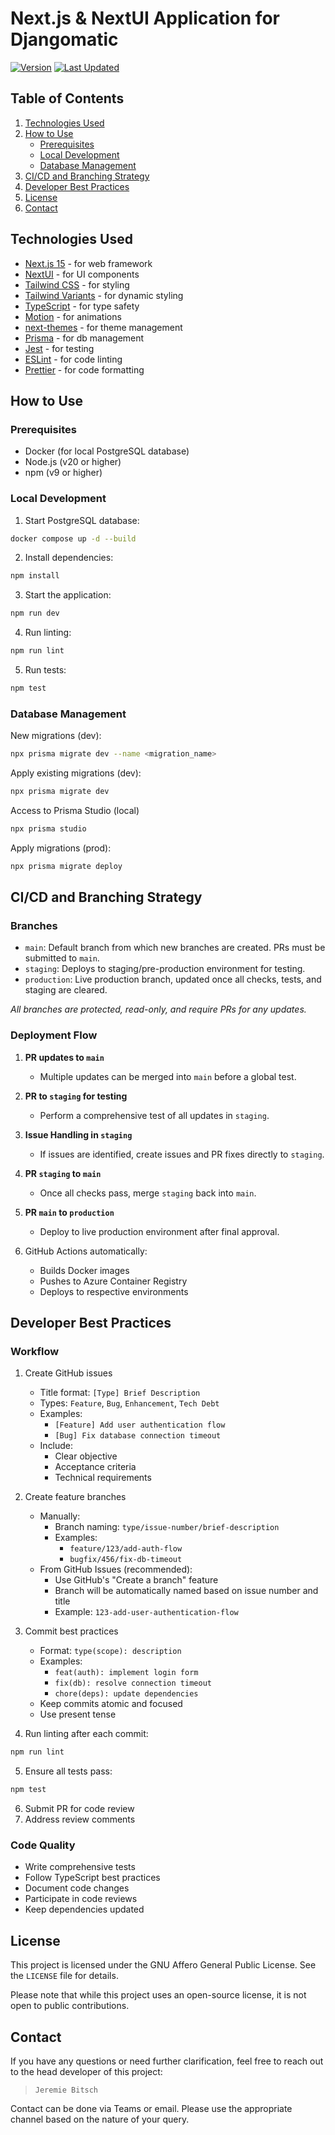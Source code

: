 # Next.js & NextUI Application for Djangomatic

[![Version](https://img.shields.io/badge/version-2.2.29-blue)](https://github.com/teleconapplications/djangomatic_prototype)
[![Last Updated](https://img.shields.io/badge/last%20updated-2025.03.27-brightgreen)](https://github.com/teleconapplications/djangomatic_prototype)

## Table of Contents

1. [Technologies Used](#technologies-used)
2. [How to Use](#how-to-use)
    - [Prerequisites](#prerequisites)
    - [Local Development](#local-development)
    - [Database Management](#database-management)
3. [CI/CD and Branching Strategy](#cicd-and-branching-strategy)
4. [Developer Best Practices](#developer-best-practices)
5. [License](#license)
6. [Contact](#contact)

## Technologies Used

- [Next.js 15](https://nextjs.org/docs/getting-started) - for web framework
- [NextUI](https://nextui.org/) - for UI components
- [Tailwind CSS](https://tailwindcss.com/) - for styling
- [Tailwind Variants](https://tailwind-variants.org) - for dynamic styling
- [TypeScript](https://www.typescriptlang.org/) - for type safety
- [Motion](https://motion.dev/) - for animations
- [next-themes](https://github.com/pacocoursey/next-themes) - for theme management
- [Prisma](https://www.prisma.io/) - for db management 
- [Jest](https://jestjs.io/) - for testing
- [ESLint](https://eslint.org/) - for code linting
- [Prettier](https://prettier.io/) - for code formatting

## How to Use

### Prerequisites

- Docker (for local PostgreSQL database)
- Node.js (v20 or higher)
- npm (v9 or higher)

### Local Development

1. Start PostgreSQL database:
```bash
docker compose up -d --build
```

2. Install dependencies:
```bash
npm install
```

3. Start the application:
```bash
npm run dev
```

4. Run linting:
```bash
npm run lint
```

5. Run tests:
```bash
npm test
```


### Database Management

New migrations (dev):
```bash
npx prisma migrate dev --name <migration_name>
```

Apply existing migrations (dev):
```bash
npx prisma migrate dev
```

Access to Prisma Studio (local)
```bash
npx prisma studio
```

Apply migrations (prod):
```bash
npx prisma migrate deploy
```

## CI/CD and Branching Strategy

### Branches

- `main`: Default branch from which new branches are created. PRs must be submitted to `main`.
- `staging`: Deploys to staging/pre-production environment for testing.
- `production`: Live production branch, updated once all checks, tests, and staging are cleared.

*All branches are protected, read-only, and require PRs for any updates.*

### Deployment Flow

1. **PR updates to `main`**
    - Multiple updates can be merged into `main` before a global test.
2. **PR to `staging` for testing**
    - Perform a comprehensive test of all updates in `staging`.
3. **Issue Handling in `staging`**
    - If issues are identified, create issues and PR fixes directly to `staging`.
4. **PR `staging` to `main`**
    - Once all checks pass, merge `staging` back into `main`.
5. **PR `main` to `production`**
    - Deploy to live production environment after final approval.

6. GitHub Actions automatically:
    - Builds Docker images
    - Pushes to Azure Container Registry
    - Deploys to respective environments

## Developer Best Practices

### Workflow

1. Create GitHub issues
    - Title format: `[Type] Brief Description`
    - Types: `Feature`, `Bug`, `Enhancement`, `Tech Debt`
    - Examples:
      - `[Feature] Add user authentication flow`
      - `[Bug] Fix database connection timeout`
    - Include:
      - Clear objective
      - Acceptance criteria
      - Technical requirements

2. Create feature branches
    - Manually:
      - Branch naming: `type/issue-number/brief-description`
      - Examples:
        - `feature/123/add-auth-flow`
        - `bugfix/456/fix-db-timeout`
    - From GitHub Issues (recommended):
      - Use GitHub's "Create a branch" feature
      - Branch will be automatically named based on issue number and title
      - Example: `123-add-user-authentication-flow`

3. Commit best practices
    - Format: `type(scope): description`
    - Examples:
      - `feat(auth): implement login form`
      - `fix(db): resolve connection timeout`
      - `chore(deps): update dependencies`
    - Keep commits atomic and focused
    - Use present tense
4. Run linting after each commit:
```bash
npm run lint
```
5. Ensure all tests pass:
```bash
npm test
```
6. Submit PR for code review
7. Address review comments

### Code Quality

- Write comprehensive tests
- Follow TypeScript best practices
- Document code changes
- Participate in code reviews
- Keep dependencies updated

## License

This project is licensed under the GNU Affero General Public License. See the `LICENSE` file for details.

Please note that while this project uses an open-source license, it is not open to public contributions.

## Contact

If you have any questions or need further clarification, feel free to reach out to the head developer of this project:

> `Jeremie Bitsch`

Contact can be done via Teams or email. Please use the appropriate channel based on the nature of your query.
